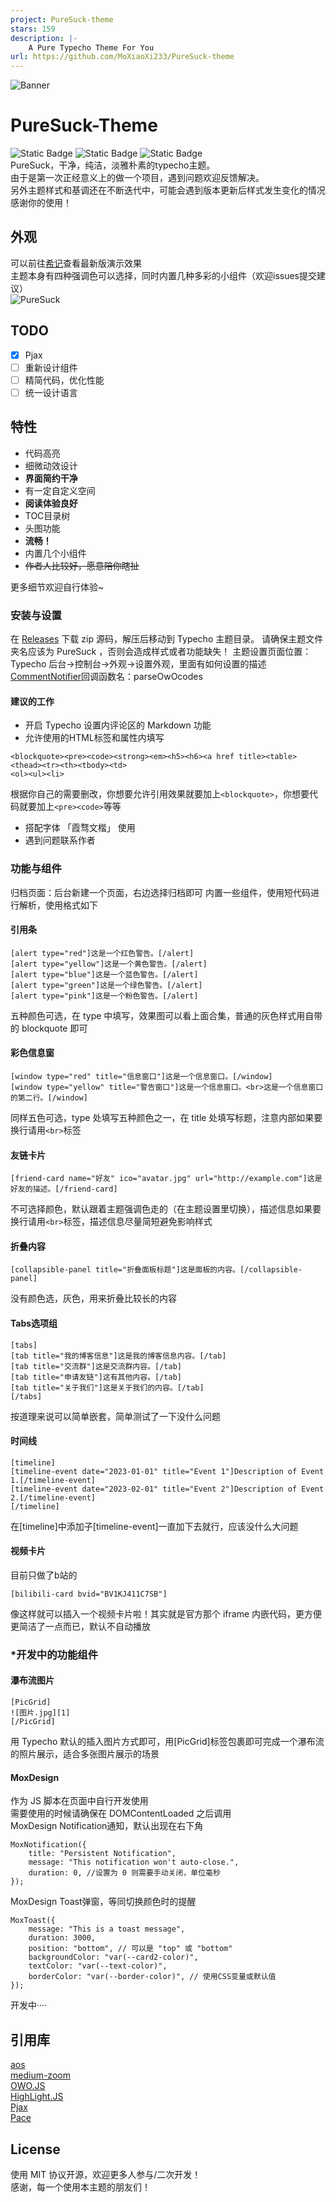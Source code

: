 ```yaml
---
project: PureSuck-theme
stars: 159
description: |-
    A Pure Typecho Theme For You
url: https://github.com/MoXiaoXi233/PureSuck-theme
---
```


![Banner](https://s2.loli.net/2024/08/05/M4FTuyI2b7aU3Ag.png)
# PureSuck-Theme
![Static Badge](https://img.shields.io/github/v/release/MoXiaoXi233/PureSuck-theme)
![Static Badge](https://img.shields.io/badge/LICENSE-MIT-green)
![Static Badge](https://img.shields.io/badge/AUTHOR-MoXiify-pink)  
PureSuck，干净，纯洁，淡雅朴素的typecho主题。  
由于是第一次正经意义上的做一个项目，遇到问题欢迎反馈解决。  
另外主题样式和基调还在不断迭代中，可能会遇到版本更新后样式发生变化的情况  
感谢你的使用！
## 外观
可以前往[希记](https://note.moxiify.cn)查看最新版演示效果  
主题本身有四种强调色可以选择，同时内置几种多彩的小组件（欢迎issues提交建议）  
![PureSuck](https://s2.loli.net/2025/07/13/BvewG6DAnUrF7Pi.png)
## TODO
- [x] Pjax
- [ ] 重新设计组件
- [ ] 精简代码，优化性能
- [ ] 统一设计语言
## 特性
- 代码高亮   
- 细微动效设计  
- **界面简约干净**  
- 有一定自定义空间  
- **阅读体验良好**  
- TOC目录树  
- 头图功能  
- **流畅！**  
- 内置几个小组件  
- ~~作者人比较好，愿意陪你瞎扯~~

更多细节欢迎自行体验~  
### 安装与设置
在 [Releases](https://github.com/MoXiaoXi233/PureSuck-theme/releases) 下载 zip 源码，解压后移动到 Typecho 主题目录。
请确保主题文件夹名应该为 PureSuck ，否则会造成样式或者功能缺失！
主题设置页面位置：Typecho 后台->控制台->外观->设置外观，里面有如何设置的描述  
[CommentNotifier](https://github.com/jrotty/CommentNotifier)回调函数名：parseOwOcodes
#### 建议的工作
- 开启 Typecho 设置内评论区的 Markdown 功能 
- 允许使用的HTML标签和属性内填写
```
<blockquote><pre><code><strong><em><h5><h6><a href title><table><thead><tr><th><tbody><td>
<ol><ul><li>
```
根据你自己的需要删改，你想要允许引用效果就要加上`<blockquote>`，你想要代码就要加上`<pre><code>`等等
- 搭配字体 「霞骛文楷」 使用
- 遇到问题联系作者

### 功能与组件
归档页面：后台新建一个页面，右边选择归档即可
内置一些组件，使用短代码进行解析，使用格式如下
#### 引用条
```
[alert type="red"]这是一个红色警告。[/alert]
[alert type="yellow"]这是一个黄色警告。[/alert]
[alert type="blue"]这是一个蓝色警告。[/alert]
[alert type="green"]这是一个绿色警告。[/alert]
[alert type="pink"]这是一个粉色警告。[/alert]
```
五种颜色可选，在 type 中填写，效果图可以看上面合集，普通的灰色样式用自带的 blockquote 即可
#### 彩色信息窗
```
[window type="red" title="信息窗口"]这是一个信息窗口。[/window]
[window type="yellow" title="警告窗口"]这是一个信息窗口。<br>这是一个信息窗口的第二行。[/window]
```
同样五色可选，type 处填写五种颜色之一，在 title 处填写标题，注意内部如果要换行请用`<br>`标签
#### 友链卡片
```
[friend-card name="好友" ico="avatar.jpg" url="http://example.com"]这是好友的描述。[/friend-card]
```
不可选择颜色，默认跟着主题强调色走的（在主题设置里切换），描述信息如果要换行请用`<br>`标签，描述信息尽量简短避免影响样式
#### 折叠内容
```
[collapsible-panel title="折叠面板标题"]这是面板的内容。[/collapsible-panel]
```
没有颜色选，灰色，用来折叠比较长的内容
#### Tabs选项组
```
[tabs]
[tab title="我的博客信息"]这是我的博客信息内容。[/tab]
[tab title="交流群"]这是交流群内容。[/tab]
[tab title="申请友链"]这有其他内容。[/tab]
[tab title="关于我们"]这是关于我们的内容。[/tab]
[/tabs]
```
按道理来说可以简单嵌套，简单测试了一下没什么问题
#### 时间线
```
[timeline]
[timeline-event date="2023-01-01" title="Event 1"]Description of Event 1.[/timeline-event]
[timeline-event date="2023-02-01" title="Event 2"]Description of Event 2.[/timeline-event]
[/timeline]
```
在[timeline]中添加子[timeline-event]一直加下去就行，应该没什么大问题
#### 视频卡片
目前只做了b站的
```
[bilibili-card bvid="BV1KJ411C7SB"]
```
像这样就可以插入一个视频卡片啦！其实就是官方那个 iframe 内嵌代码，更方便更简洁了一点而已，默认不自动播放
### *开发中的功能组件
#### 瀑布流图片
```
[PicGrid]
![图片.jpg][1]
[/PicGrid]
```
用 Typecho 默认的插入图片方式即可，用[PicGrid]标签包裹即可完成一个瀑布流的照片展示，适合多张图片展示的场景
#### MoxDesign
作为 JS 脚本在页面中自行开发使用  
需要使用的时候请确保在 DOMContentLoaded 之后调用  
MoxDesign Notification通知，默认出现在右下角
```
MoxNotification({
    title: "Persistent Notification",
    message: "This notification won't auto-close.",
    duration: 0, //设置为 0 则需要手动关闭，单位毫秒
});
```
MoxDesign Toast弹窗，等同切换颜色时的提醒
```
MoxToast({
    message: "This is a toast message",
    duration: 3000,
    position: "bottom", // 可以是 "top" 或 "bottom"
    backgroundColor: "var(--card2-color)",
    textColor: "var(--text-color)",
    borderColor: "var(--border-color)", // 使用CSS变量或默认值
});
```
开发中····
## 引用库
[aos](https://github.com/michalsnik/aos)  
[medium-zoom](https://github.com/francoischalifour/medium-zoom)  
[OWO.JS](https://github.com/DIYgod/OwO)  
[HighLight.JS](https://github.com/highlightjs/highlight.js)  
[Pjax](https://github.com/MoOx/pjax)  
[Pace](https://github.com/CodeByZach/pace)
## License
使用 MIT 协议开源，欢迎更多人参与/二次开发！  
感谢，每一个使用本主题的朋友们！

